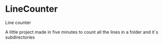 # LineCounter
Line counter

A little project made in five minutes  to count all the lines in a folder and it´s subdirectories

